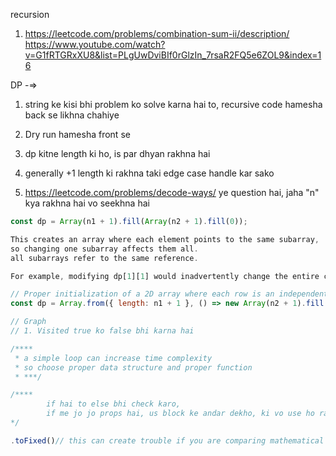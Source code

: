 recursion

1. https://leetcode.com/problems/combination-sum-ii/description/
   https://www.youtube.com/watch?v=G1fRTGRxXU8&list=PLgUwDviBIf0rGlzIn_7rsaR2FQ5e6ZOL9&index=16

DP -=>

1. string ke kisi bhi problem ko solve karna hai to, recursive code hamesha back se likhna chahiye
2. Dry run hamesha front se

3. dp kitne length ki ho, is par dhyan rakhna hai
4. generally +1 length ki rakhna taki edge case handle kar sako
5. https://leetcode.com/problems/decode-ways/ ye question hai, jaha "n" kya rakhna hai vo seekhna hai

```javascript
const dp = Array(n1 + 1).fill(Array(n2 + 1).fill(0));

This creates an array where each element points to the same subarray,
so changing one subarray affects them all.
all subarrays refer to the same reference.

For example, modifying dp[1][1] would inadvertently change the entire column at index 1 in all rows.

// Proper initialization of a 2D array where each row is an independent array
const dp = Array.from({ length: n1 + 1 }, () => new Array(n2 + 1).fill(0));

```

```javascript
// Graph
// 1. Visited true ko false bhi karna hai

/****
 * a simple loop can increase time complexity
 * so choose proper data structure and proper function
 * ***/
```

```javascript
/****
        if hai to else bhi check karo,
        if me jo jo props hai, us block ke andar dekho, ki vo use ho rahe hai kya  just like useEffect
*/
```

<!--

Take care of truthy falsy

use "==="

-->

<!--

2 similar loops means we can get rid of one of the loop

see if can get  result using only one loop ?

 -->

<!--

/******
 *
 * so if ultimately we need an array, so we can create it before-hand
 * otherwise we may get TLE
 *
 * *****/


 -->

<!--

a-z => 97 to 122.

0 - 48,
9 - 57

 -->

```Javascript
.toFixed()// this can create trouble if you are comparing mathematical results

```

<!--

        when updating objects be care full, we are overriding the value here

        edgePool[nbr] = graph[minNode][nbr]

        edgePool[nbr] = Math.min(edgePool[nbr] ?? Infinity, graph[minNode][nbr]) //



 -->
